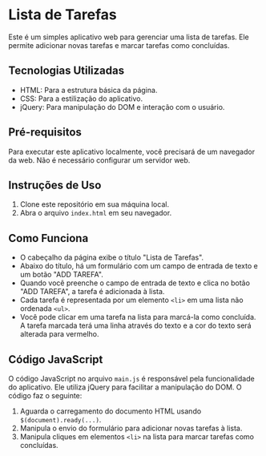 # Lista de Tarefas

Este é um simples aplicativo web para gerenciar uma lista de tarefas. Ele permite adicionar novas tarefas e marcar tarefas como concluídas.

## Tecnologias Utilizadas

- HTML: Para a estrutura básica da página.
- CSS: Para a estilização do aplicativo.
- jQuery: Para manipulação do DOM e interação com o usuário.

## Pré-requisitos

Para executar este aplicativo localmente, você precisará de um navegador da web. Não é necessário configurar um servidor web.

## Instruções de Uso

1. Clone este repositório em sua máquina local.
2. Abra o arquivo `index.html` em seu navegador.

## Como Funciona

- O cabeçalho da página exibe o título "Lista de Tarefas".
- Abaixo do título, há um formulário com um campo de entrada de texto e um botão "ADD TAREFA".
- Quando você preenche o campo de entrada de texto e clica no botão "ADD TAREFA", a tarefa é adicionada à lista.
- Cada tarefa é representada por um elemento `<li>` em uma lista não ordenada `<ul>`.
- Você pode clicar em uma tarefa na lista para marcá-la como concluída. A tarefa marcada terá uma linha através do texto e a cor do texto será alterada para vermelho.

## Código JavaScript

O código JavaScript no arquivo `main.js` é responsável pela funcionalidade do aplicativo. Ele utiliza jQuery para facilitar a manipulação do DOM. O código faz o seguinte:

1. Aguarda o carregamento do documento HTML usando `$(document).ready(...)`.
2. Manipula o envio do formulário para adicionar novas tarefas à lista.
3. Manipula cliques em elementos `<li>` na lista para marcar tarefas como concluídas.
